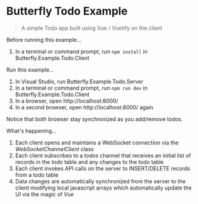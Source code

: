 # Butterfly Todo Example

> A simple Todo app built using Vue / Vuetify on the client

Before running this example...

1. In a terminal or command prompt, run `npm install` in Butterfly.Example.Todo.Client

Run this example...

1. In Visual Studio, run Butterfly.Example.Todo.Server
1. In a terminal or command prompt, run `npm run dev` in Butterfly.Example.Todo.Client
1. In a browser, open http://localhost:8000/
1. In a second browser, open http://localhost:8000/ again
 
Notice that both browser stay synchronized as you add/remove todos.

What's happening...

1. Each client opens and maintains a WebSocket connection via the *WebSocketChannelClient* class
2. Each client subscribes to a *todos* channel that receives an initial list of records in the *todo* table and any changes to the *todo* table
1. Each client invokes API calls on the server to INSERT/DELETE records from a todo table
4. Data changes are automatically synchronized from the server to the client modifying local javascript arrays which automatically update the UI via the magic of *Vue*
